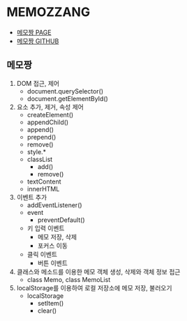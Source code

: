# MEMOZZANG

-   [메모짱 PAGE](https://ungheung.github.io/memozzang/)
-   [메모짱 GITHUB](https://github.com/UngHeung/memozzang)

## 메모짱

1. DOM 접근, 제어
    - document.querySelector()
    - document.getElementById()
2. 요소 추가, 제거, 속성 제어
    - createElement()
    - appendChild()
    - append()
    - prepend()
    - remove()
    - style.\*
    - classList
        - add()
        - remove()
    - textContent
    - innerHTML
3. 이벤트 추가
    - addEventListener()
    - event
        - preventDefault()
    - 키 입력 이벤트
        - 메모 저장, 삭제
        - 포커스 이동
    - 클릭 이벤트
        - 버튼 이벤트
4. 클래스와 메소드를 이용한 메모 객체 생성, 삭제와 객체 정보 접근
    - class Memo, class MemoList
5. localStorage를 이용하여 로컬 저장소에 메모 저장, 불러오기
    - localStorage
        - setItem()
        - clear()
